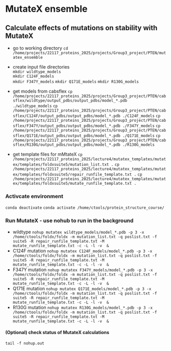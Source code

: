 # MutateX ensemble

## Calculate effects of mutations on stability with MutateX

- go to working directory
`cd /home/projects/22117_proteins_2025/projects/Group3_project/PTEN/mutatex_ensemble`

- create input file directories\
  `mkdir wildtype_models`\
  `mkdir C124F_models`\
  `mkdir F347Y_models`
  `mkdir Q171E_models`
  `mkdir R130G_models`

- get models from cabsflex
`cp /home/projects/22117_proteins_2025/projects/Group3_project/PTEN/cabsflex/wildtype/output_pdbs/output_pdbs/model_*.pdb ./wildtype_models`
`cp /home/projects/22117_proteins_2025/projects/Group3_project/PTEN/cabsflex/C124F/output_pdbs/output_pdbs/model_*.pdb ./C124F_models`
`cp /home/projects/22117_proteins_2025/projects/Group3_project/PTEN/cabsflex/F347Y/output_pdbs/output_pdbs/model_*.pdb ./F347Y_models`
`cp /home/projects/22117_proteins_2025/projects/Group3_project/PTEN/cabsflex/Q171E/output_pdbs/output_pdbs/model_*.pdb ./Q171E_models`
`cp /home/projects/22117_proteins_2025/projects/Group3_project/PTEN/cabsflex/R130G/output_pdbs/output_pdbs/model_*.pdb ./R130G_models`

- get template files for mMtateX
`cp /home/projects/22117_proteins_2025/lecture4/mutatex_templates/mutatex/templates/foldxsuite5/mutation_list.txt .`
`cp /home/projects/22117_proteins_2025/lecture4/mutatex_templates/mutatex/templates/foldxsuite5/repair_runfile_template.txt .`
`cp /home/projects/22117_proteins_2025/lecture4/mutatex_templates/mutatex/templates/foldxsuite5/mutate_runfile_template.txt .`

### Activcate environment ###
`conda deactivate`
`conda activate /home/ctools/protein_structure_course/`

### Run MutateX - use nohub to run in the background
- wildtype
`nohup mutatex wildtype_models/model_*.pdb -p 3 -x /home/ctools/foldx/foldx -m mutation_list.txt -q poslist.txt -f suite5 -R repair_runfile_template.txt -M mutate_runfile_template.txt -c -L -l -v  &`
- C124F mutation
`nohup mutatex C124F_models/model_*.pdb -p 3 -x /home/ctools/foldx/foldx -m mutation_list.txt -q poslist.txt -f suite5 -R repair_runfile_template.txt -M mutate_runfile_template.txt -c -L -l -v  &`
- F347Y mutation
`nohup mutatex F347Y_models/model_*.pdb -p 3 -x /home/ctools/foldx/foldx -m mutation_list.txt -q poslist.txt -f suite5 -R repair_runfile_template.txt -M mutate_runfile_template.txt -c -L -l -v  &`
- Q171E mutation
`nohup mutatex Q171E_models/model_*.pdb -p 3 -x /home/ctools/foldx/foldx -m mutation_list.txt -q poslist.txt -f suite5 -R repair_runfile_template.txt -M mutate_runfile_template.txt -c -L -l -v  &`
- R130G mutation
`nohup mutatex R130G_models/model_*.pdb -p 3 -x /home/ctools/foldx/foldx -m mutation_list.txt -q poslist.txt -f suite5 -R repair_runfile_template.txt -M mutate_runfile_template.txt -c -L -l -v  &`

#### (Optional) check status of MutateX calculations
`tail -f nohup.out`
